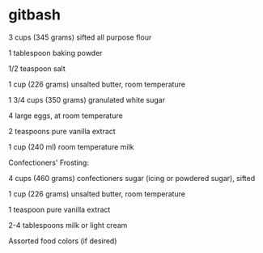 # gitbash
3 cups (345 grams) sifted all purpose flour

1 tablespoon baking powder

1/2 teaspoon salt

1 cup (226 grams) unsalted butter, room temperature

1 3/4 cups (350 grams) granulated white sugar

4 large eggs, at room temperature

2 teaspoons pure vanilla extract

1 cup (240 ml) room temperature milk

Confectioners' Frosting:

4 cups (460 grams) confectioners sugar (icing or powdered sugar), sifted

1 cup (226 grams) unsalted butter, room temperature

1 teaspoon pure vanilla extract

2-4 tablespoons milk or light cream

Assorted food colors (if desired)

 



